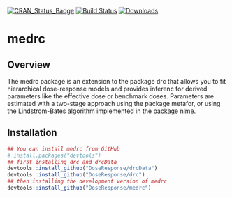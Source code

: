 
[![CRAN\_Status\_Badge](http://www.r-pkg.org/badges/version/medrc)](https://cran.r-project.org/package=medrc) [![Build Status](https://travis-ci.org/DoseResponse/medrc.svg?branch=master)](https://travis-ci.org/DoseResponse/medrc) [![Downloads](https://cranlogs.r-pkg.org/badges/medrc)](https://cranlogs.r-pkg.org/)

medrc
=====

Overview
--------

The medrc package is an extension to the package drc that allows you to fit hierarchical dose-response models and provides inferenc for derived parameters like the effective dose or benchmark doses. Parameters are estimated with a two-stage approach using the package metafor, or using the Lindstrom-Bates algorithm implemented in the package nlme.

Installation
------------

``` r
## You can install medrc from GitHub
# install.packages("devtools")
## first installing drc and drcData
devtools::install_github("DoseResponse/drcData")
devtools::install_github("DoseResponse/drc")
## then installing the development version of medrc
devtools::install_github("DoseResponse/medrc")
```
